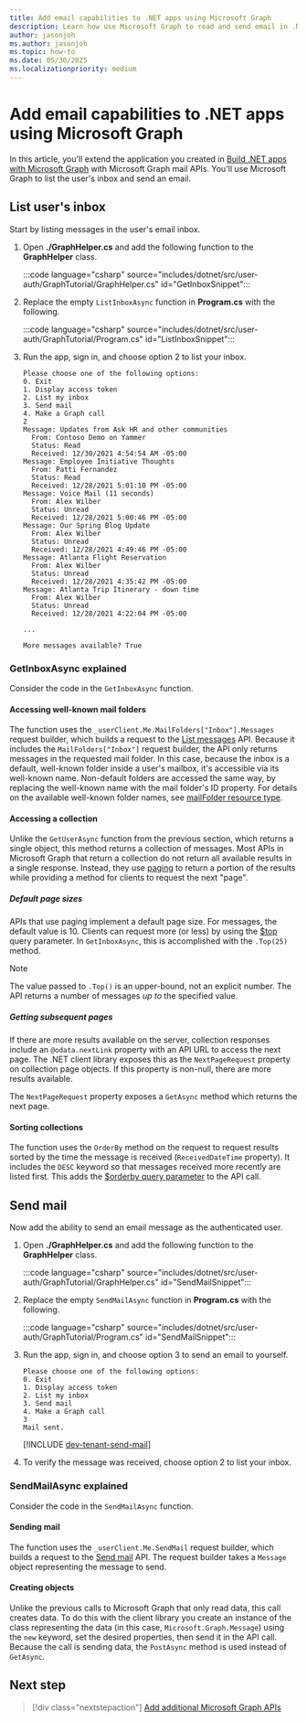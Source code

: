 ```yaml
---
title: Add email capabilities to .NET apps using Microsoft Graph
description: Learn how use Microsoft Graph to read and send email in .NET apps
author: jasonjoh
ms.author: jasonjoh
ms.topic: how-to
ms.date: 05/30/2025
ms.localizationpriority: medium
---
```


# Add email capabilities to .NET apps using Microsoft Graph

In this article, you'll extend the application you created in [Build .NET apps with Microsoft Graph](dotnet.md) with Microsoft Graph mail APIs. You'll use Microsoft Graph to list the user's inbox and send an email.

## List user's inbox

Start by listing messages in the user's email inbox.

1. Open **./GraphHelper.cs** and add the following function to the **GraphHelper** class.

    :::code language="csharp" source="includes/dotnet/src/user-auth/GraphTutorial/GraphHelper.cs" id="GetInboxSnippet":::

1. Replace the empty `ListInboxAsync` function in **Program.cs** with the following.

    :::code language="csharp" source="includes/dotnet/src/user-auth/GraphTutorial/Program.cs" id="ListInboxSnippet":::

1. Run the app, sign in, and choose option 2 to list your inbox.

    ```Shell
    Please choose one of the following options:
    0. Exit
    1. Display access token
    2. List my inbox
    3. Send mail
    4. Make a Graph call
    2
    Message: Updates from Ask HR and other communities
      From: Contoso Demo on Yammer
      Status: Read
      Received: 12/30/2021 4:54:54 AM -05:00
    Message: Employee Initiative Thoughts
      From: Patti Fernandez
      Status: Read
      Received: 12/28/2021 5:01:10 PM -05:00
    Message: Voice Mail (11 seconds)
      From: Alex Wilber
      Status: Unread
      Received: 12/28/2021 5:00:46 PM -05:00
    Message: Our Spring Blog Update
      From: Alex Wilber
      Status: Unread
      Received: 12/28/2021 4:49:46 PM -05:00
    Message: Atlanta Flight Reservation
      From: Alex Wilber
      Status: Unread
      Received: 12/28/2021 4:35:42 PM -05:00
    Message: Atlanta Trip Itinerary - down time
      From: Alex Wilber
      Status: Unread
      Received: 12/28/2021 4:22:04 PM -05:00

    ...

    More messages available? True
    ```

### GetInboxAsync explained

Consider the code in the `GetInboxAsync` function.

#### Accessing well-known mail folders

The function uses the `_userClient.Me.MailFolders["Inbox"].Messages` request builder, which builds a request to the [List messages](/graph/api/user-list-messages) API. Because it includes the `MailFolders["Inbox"]` request builder, the API only returns messages in the requested mail folder. In this case, because the inbox is a default, well-known folder inside a user's mailbox, it's accessible via its well-known name. Non-default folders are accessed the same way, by replacing the well-known name with the mail folder's ID property. For details on the available well-known folder names, see [mailFolder resource type](/graph/api/resources/mailfolder).

#### Accessing a collection

Unlike the `GetUserAsync` function from the previous section, which returns a single object, this method returns a collection of messages. Most APIs in Microsoft Graph that return a collection do not return all available results in a single response. Instead, they use [paging](/graph/paging) to return a portion of the results while providing a method for clients to request the next "page".

##### Default page sizes

APIs that use paging implement a default page size. For messages, the default value is 10. Clients can request more (or less) by using the [$top](/graph/query-parameters#top-parameter) query parameter. In `GetInboxAsync`, this is accomplished with the `.Top(25)` method.

> [!NOTE]
> The value passed to `.Top()` is an upper-bound, not an explicit number. The API returns a number of messages *up to* the specified value.

##### Getting subsequent pages

If there are more results available on the server, collection responses include an `@odata.nextLink` property with an API URL to access the next page. The .NET client library exposes this as the `NextPageRequest` property on collection page objects. If this property is non-null, there are more results available.

The `NextPageRequest` property exposes a `GetAsync` method which returns the next page.

#### Sorting collections

The function uses the `OrderBy` method on the request to request results sorted by the time the message is received (`ReceivedDateTime` property). It includes the `DESC` keyword so that messages received more recently are listed first. This adds the [$orderby query parameter](/graph/query-parameters#orderby-parameter) to the API call.

## Send mail

Now add the ability to send an email message as the authenticated user.

1. Open **./GraphHelper.cs** and add the following function to the **GraphHelper** class.

    :::code language="csharp" source="includes/dotnet/src/user-auth/GraphTutorial/GraphHelper.cs" id="SendMailSnippet":::

1. Replace the empty `SendMailAsync` function in **Program.cs** with the following.

    :::code language="csharp" source="includes/dotnet/src/user-auth/GraphTutorial/Program.cs" id="SendMailSnippet":::

1. Run the app, sign in, and choose option 3 to send an email to yourself.

    ```Shell
    Please choose one of the following options:
    0. Exit
    1. Display access token
    2. List my inbox
    3. Send mail
    4. Make a Graph call
    3
    Mail sent.
    ```

    [!INCLUDE [dev-tenant-send-mail](includes/shared/dev-tenant-send-mail.md)]

1. To verify the message was received, choose option 2 to list your inbox.

### SendMailAsync explained

Consider the code in the `SendMailAsync` function.

#### Sending mail

The function uses the `_userClient.Me.SendMail` request builder, which builds a request to the [Send mail](/graph/api/user-sendmail) API. The request builder takes a `Message` object representing the message to send.

#### Creating objects

Unlike the previous calls to Microsoft Graph that only read data, this call creates data. To do this with the client library you create an instance of the class representing the data (in this case, `Microsoft.Graph.Message`) using the `new` keyword, set the desired properties, then send it in the API call. Because the call is sending data, the `PostAsync` method is used instead of `GetAsync`.

## Next step

> [!div class="nextstepaction"]
> [Add additional Microsoft Graph APIs](dotnet-extend-app.md)
